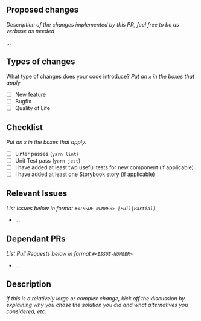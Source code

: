 ## Proposed changes

_Description of the changes implemented by this PR, feel free to be as verbose as needed_

...

## Types of changes

What type of changes does your code introduce?
_Put an `x` in the boxes that apply_

- [ ] New feature
- [ ] Bugfix
- [ ] Quality of Life

## Checklist

_Put an `x` in the boxes that apply._

- [ ] Linter passes (`yarn lint`)
- [ ] Unit Test pass (`yarn jest`)
- [ ] I have added at least two useful tests for new component (if applicable)
- [ ] I have added at least one Storybook story (if applicable)

## Relevant Issues

_List Issues below in format `#<ISSUE-NUMBER> [Full|Partial]`_
- ...

## Dependant PRs

_List Pull Requests below in format `#<ISSUE-NUMBER>`_
- ...

## Description

_If this is a relatively large or complex change, kick off the discussion by explaining why you chose the solution you did and what alternatives you considered, etc._

